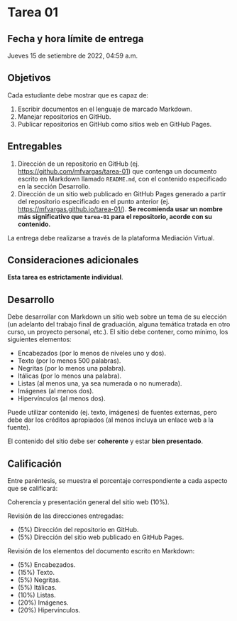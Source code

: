 # Tarea 01

## Fecha y hora límite de entrega
Jueves 15 de setiembre de 2022, 04:59 a.m.

## Objetivos
Cada estudiante debe mostrar que es capaz de:

1.  Escribir documentos en el lenguaje de marcado Markdown.
2.  Manejar repositorios en GitHub.
3.  Publicar repositorios en GitHub como sitios web en GitHub Pages.

## Entregables
1.  Dirección de un repositorio en GitHub (ej. https://github.com/mfvargas/tarea-01) que contenga un documento escrito en Markdown llamado `README.md`, con el contenido especificado en la sección Desarrollo.
2.  Dirección de un sitio web publicado en GitHub Pages generado a partir del repositorio especificado en el punto anterior (ej. https://mfvargas.github.io/tarea-01/). **Se recomienda usar un nombre más significativo que `tarea-01` para el repositorio, acorde con su contenido.**

La entrega debe realizarse a través de la plataforma Mediación Virtual.

## Consideraciones adicionales
**Esta tarea es estrictamente individual**.

## Desarrollo
Debe desarrollar con Markdown un sitio web sobre un tema de su elección (un adelanto del trabajo final de graduación, alguna temática tratada en otro curso, un proyecto personal, etc.). El sitio debe contener, como mínimo, los siguientes elementos:

- Encabezados (por lo menos de niveles uno y dos).
- Texto (por lo menos 500 palabras).
- Negritas (por lo menos una palabra).
- Itálicas (por lo menos una palabra).
- Listas (al menos una, ya sea numerada o no numerada).
- Imágenes (al menos dos).
- Hipervínculos (al menos dos).

Puede utilizar contenido (ej. texto, imágenes) de fuentes externas, pero debe dar los créditos apropiados (al menos incluya un enlace web a la fuente).

El contenido del sitio debe ser **coherente** y estar **bien presentado**.


## Calificación
Entre paréntesis, se muestra el porcentaje correspondiente a cada aspecto que se calificará:

Coherencia y presentación general del sitio web (10%).

Revisión de las direcciones entregadas:
- (5%) Dirección del repositorio en GitHub.
- (5%) Dirección del sitio web publicado en GitHub Pages.

Revisión de los elementos del documento escrito en Markdown:
- (5%) Encabezados.
- (15%) Texto.
- (5%) Negritas.
- (5%) Itálicas.
- (10%) Listas.
- (20%) Imágenes.
- (20%) Hipervínculos.
